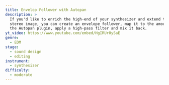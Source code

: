 ```yaml
---
title: Envelop Follower with Autopan
description: >
  If you'd like to enrich the high-end of your synthesizer and extend the
  stereo image, you can create an envelope follower, map it to the amount on
  the Autopan plugin, apply a high-pass filter and mix it back.
yt_video: https://www.youtube.com/embed/HgIRUr0ySaE
genre:
  - EDM
stage:
  - sound design
  - editing
instrument:
  - synthesizer
difficulty:
  - moderate
---
```

